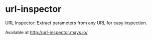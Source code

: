 # url-inspector
URL Inspector: Extract parameters from any URL for easy inspection.

Available at http://url-inspector.mays.io/
